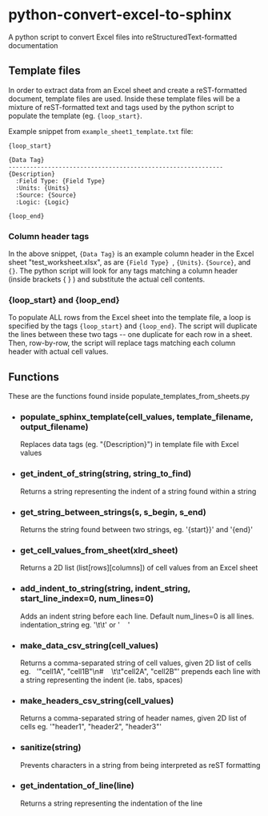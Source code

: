 # python-convert-excel-to-sphinx
A python script to convert Excel files into reStructuredText-formatted documentation  

## Template files
In order to extract data from an Excel sheet and create a reST-formatted document, template files are used. Inside these template files will be a mixture of reST-formatted text and tags used by the python script to populate the template (eg. `{loop_start}`.

Example snippet from `example_sheet1_template.txt` file:
```
{loop_start}

{Data Tag}
------------------------------------------------------------
{Description}
  :Field Type: {Field Type}
  :Units: {Units}
  :Source: {Source}
  :Logic: {Logic}

{loop_end}
```

  ### Column header tags
  In the above snippet, `{Data Tag}` is an example column header in the Excel sheet "test_worksheet.xlsx", as are `{Field Type}
`, `{Units}`. `{Source}`, and `{}`. The python script will look for any tags matching a column header (inside brackets { } ) and substitute the actual cell contents.

  ### {loop_start} and {loop_end}
  To populate ALL rows from the Excel sheet into the template file, a loop is specified by the tags `{loop_start}` and `{loop_end}`. The script will duplicate the lines between these two tags -- one duplicate for each row in a sheet. Then, row-by-row, the script will replace tags matching each column header with actual cell values.

## Functions
These are the functions found inside populate_templates_from_sheets.py

* ### populate_sphinx_template(cell_values, template_filename, output_filename)
  Replaces data tags (eg. "{Description}") in template file with Excel values

* ### get_indent_of_string(string, string_to_find)
  Returns a string representing the indent of a string found within a string

* ### get_string_between_strings(s, s_begin, s_end)
  Returns the string found between two strings, eg. '{start}}' and '{end}'

* ### get_cell_values_from_sheet(xlrd_sheet)
  Returns a 2D list (list[rows][columns]) of cell values from an Excel sheet

* ### add_indent_to_string(string, indent_string, start_line_index=0, num_lines=0)
  Adds an indent string before each line. Default num_lines=0 is all lines. indentation_string eg. '\t\t' or '    '

* ### make_data_csv_string(cell_values)
  Returns a comma-separated string of cell values, given 2D list of cells
    eg.   '"cell1A", "cell1B"\n#    \t\t"cell2A", "cell2B"'
    prepends each line with a string representing the indent (ie. tabs, spaces)

* ### make_headers_csv_string(cell_values)
  Returns a comma-separated string of header names, given 2D list of cells
    eg. '"header1", "header2", "header3"'

* ### sanitize(string)
  Prevents characters in a string from being interpreted as reST formatting

* ### get_indentation_of_line(line)
  Returns a string representing the indentation of the line
